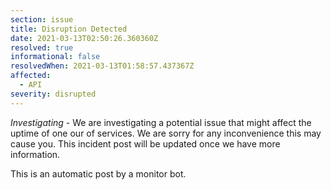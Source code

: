 ```yaml
---
section: issue
title: Disruption Detected
date: 2021-03-13T02:50:26.360360Z
resolved: true
informational: false
resolvedWhen: 2021-03-13T01:58:57.437367Z
affected:
  - API
severity: disrupted
---
```

*Investigating* - We are investigating a potential issue that might affect the uptime of one our of services. We are sorry for any inconvenience this may cause you. This incident post will be updated once we have more information.

This is an automatic post by a monitor bot.
        